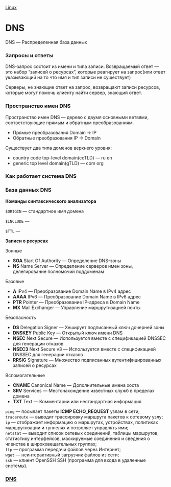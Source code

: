 [Linux](./Linux.md)

# DNS

DNS — Распределенная база данных

### Запросы и ответы

DNS-запрос состоит из имени и типа записи. Возвращаемый ответ — это набор “записей о ресурсах”, которые реагирует на запрос(или ответ указывающий на то что имя и тип записи не существует)

Серверы, не знающие ответ на запрос, возвращают записи ресурсов, которые могут помочь клиенту найти сервер, знающий ответ.

### Пространство имен DNS

Пространство имен DNS — дерево с двумя основными ветвями, соответствующие прямым и обратным преобразованиям.

- Прямые преобразования Domain → IP
- Обратные преобразования IP → Domain

Существует два типа доменов верхнего уровня:

- country code top-level domain(ccTLD) — ru en
- generic top level domain(gTLD) — com org

### Как работает система DNS

### База данных DNS

**Команды синтаксического анализатора**

`$ORIGIN` — стандартное имя домена

`$INCLUDE` —

`$TTL` —

**Записи о ресурсах**

Зонные

- **SOA** Start Of Authority — Определение DNS-зоны
- **NS** Name Server — Определение серверов имен зоны, делегирование полномочий поддоменам

Базовые

- **A** IPv4 — Преобразование Domain Name в IPv4 адрес
- **AAAA** IPv6 — Преобразование Domain Name в IPv6 адрес
- **PTR** Pointer — Преобразование IP-адреса в Domain Name
- **MX** Mail Exchanger — Управление маршрутизацией почты

Безопасность

- **DS** Delegation Signer — Хеширует подписанный ключ дочерней зоны
- **DNSKEY** Public Key — Открытый ключ имени DNS
- **NSEC** Next Secure — Используется вместе с спецификацией DNSSEC для генерации отказов
- **NSEC3** Next Secure v3 — Используется вместе с спецификацией DNSSEC для генерации отказов
- **RRSIG** Signature — Множество подписанных аутентифицированных записей о ресурсах

Вспомогательные

- **CNAME** Canonical Name — Дополнительные имена хоста
- **SRV** Services — Местонахождение известных служб в пределах домена
- **TXT** Text — Комментарии или нестандартная информация

`ping` — посылает пакеты **ICMP ECHO_REQUEST** узлам в сети;  
`traceroute` — выводит трассировку маршрута пакетов к сетевому узлу;  
`ip` — отображает информацию о маршрутах, устройствах, политиках маршрутизации и туннелях и позволяет управлять ими;  
`netstat` — выводит список сетевых соединений, таблицы маршрутов, статистику интерфейсов, маскируемые соединения и сведения о членстве в широковещательных группах;  
`ftp` — программа передачи файлов через Интернет;  
`wget` — неинтерактивный загрузчик файлов из сети;  
`ssh` — клиент OpenSSH SSH (программа для входа в удаленные системы).

### [DNS](./dns.md)

